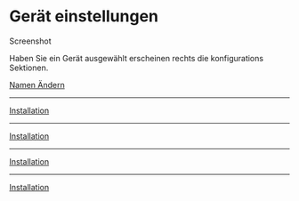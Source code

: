 # Gerät einstellungen

Screenshot

Haben Sie ein Gerät ausgewählt erscheinen rechts die konfigurations Sektionen.

[Namen Ändern](./1-namen-aendern/)

---

[Installation](./2-installation/)

---

[Installation](./2-installation/)

---

[Installation](./2-installation/)

---

[Installation](./2-installation/)

